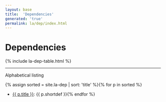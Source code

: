 ```yaml
---
layout: base
title:  'Dependencies'
generated: 'true'
permalink: la/dep/index.html
---
```


# Dependencies

{% include la-dep-table.html %}

----------

Alphabetical listing

{% assign sorted = site.la-dep | sort: 'title' %}{% for p in sorted %}
* [{{ p.title }}](): {{ p.shortdef }}{% endfor %}
